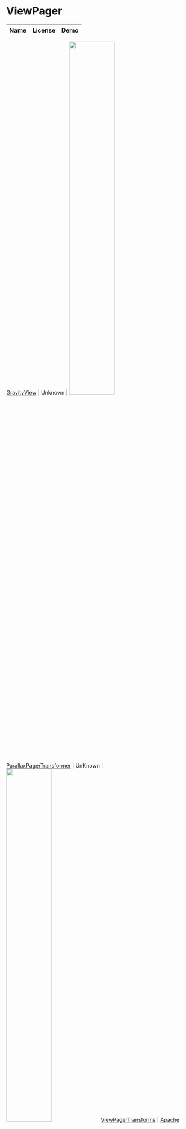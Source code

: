 ViewPager
======================
Name | License | Demo
--- | --- | ---

[GravityView](https://github.com/gofynd/gravity-view) | Unknown | <img src="https://media.giphy.com/media/DRbkKoDVrEQ8M/200w_d.gif" width="49%">
[ParallaxPagerTransformer](https://github.com/xgc1986/ParallaxPagerTransformer) | UnKnown | <img src="/art/ParallaxPagerTransformer.gif" width="49%">
[ViewPagerTransforms](https://github.com/ToxicBakery/ViewPagerTransforms) | [Apache License V2](https://www.apache.org/licenses/LICENSE-2.0) | <img src="/art/ViewPagerTransforms.gif" width="49%">
[CircleIndicator](https://github.com/ongakuer/CircleIndicator) | [MIT](http://opensource.org/licenses/MIT) | <img src="/art/CircleIndicator.gif" width="49%">
[Android ViewPagerIndicator](https://github.com/JakeWharton/Android-ViewPagerIndicator) | [Apache License V2](https://www.apache.org/licenses/LICENSE-2.0) | <img src="/art/Android-ViewPagerIndicator.png" width="100%">
[Android-ParallaxHeaderViewPager](https://github.com/kmshack/Android-ParallaxHeaderViewPager) | [Apache License V2](https://www.apache.org/licenses/LICENSE-2.0) | <img src="/art/Android-ParallaxHeaderViewPager.gif" width="100%">
[freepager](https://github.com/alexzaitsev/freepager) | [Apache License V2](https://www.apache.org/licenses/LICENSE-2.0) | <img src="/art/freepager.gif" width="49%">
[SpringIndicator](https://github.com/chenupt/SpringIndicator) | [Apache License V2](https://www.apache.org/licenses/LICENSE-2.0) | <img src="/art/SpringIndicator.gif" width="49%">
[SmartTabLayout](https://github.com/ogaclejapan/SmartTabLayout) | [Apache License V2](https://www.apache.org/licenses/LICENSE-2.0) | <img src="/art/smarttablayout.gif" width="49%">
[FlipViewPager.Draco](https://github.com/Yalantis/FlipViewPager.Draco) | [Apache License V2](https://www.apache.org/licenses/LICENSE-2.0) | <img src="/art/FlipViewPager-Draco.gif" width="100%">
[MaterialViewPager](https://github.com/florent37/MaterialViewPager) | [Apache License V2](https://www.apache.org/licenses/LICENSE-2.0) | <img src="/art/MaterialViewPager.png" width="49%"> <img src="/art/MaterialViewPager2.gif" width="49%">
[AndroidRubberIndicator](https://github.com/LyndonChin/AndroidRubberIndicator) | [MIT](http://opensource.org/licenses/MIT) | <img src="/art/AndroidRubberIndicator.gif" width="60%">
[HollyViewPager](https://github.com/florent37/HollyViewPager) | [Apache License V2](https://www.apache.org/licenses/LICENSE-2.0) | <img src="/art/HollyViewPager.gif" width="49%">
[SCViewPager](https://github.com/sacot41/SCViewPager) | [Apache License V2](https://www.apache.org/licenses/LICENSE-2.0) | <img src="/art/SCViewPager.gif" width="49%">
[SwipeSelector](https://github.com/roughike/SwipeSelector) | [Apache License V2](https://www.apache.org/licenses/LICENSE-2.0) | <img src="/art/SwipeSelector.gif" width="49%" />
[NavigationTabStrip](https://github.com/DevLight-Mobile-Agency/NavigationTabStrip) | [Apache License V2](https://www.apache.org/licenses/LICENSE-2.0) & [MIT](http://opensource.org/licenses/MIT) | <img src="/art/NavigationTabStrip.gif" width="49%" />
[NavigationTabBar](https://github.com/DevLight-Mobile-Agency/NavigationTabBar) | [Apache License V2](https://www.apache.org/licenses/LICENSE-2.0) & [MIT](http://opensource.org/licenses/MIT) | <img src="/art/NavigationTabBar.gif" width="49%" /> <img src="/art/NavigationTabBar2.gif" width="49%" />

